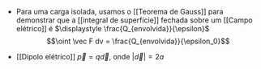 - Para uma carga isolada, usamos o [[Teorema de Gauss]] para demonstrar que a [[integral de superfície]] fechada sobre um [[Campo elétrico]] é $\displaystyle \frac{Q_{envolvida}}{\epsilon}$ 
$$\oint \vec F dv = \frac{Q_{envolvida}}{\epsilon_0}$$

- [[Dipolo elétrico]]
	$\vec p = q \vec d$, onde $|\vec d| = 2a$ 